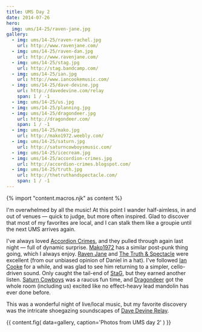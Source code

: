 ```yaml
---
title: UMS Day 2
date: 2014-07-26
hero:
  img: ums/14-25/raven-jane.jpg
gallery:
  - img: ums/14-25/raven-rachel.jpg
    url: http://www.ravenjane.com/
  - img: ums/14-25/raven-dan.jpg
    url: http://www.ravenjane.com/
  - img: ums/14-25/stag.jpg
    url: http://stag.bandcamp.com/
  - img: ums/14-25/ian.jpg
    url: http://www.iancookemusic.com/
  - img: ums/14-25/dave-devine.jpg
    url: http://davedevine.com/relay
    span: 1 / -1
  - img: ums/14-25/us.jpg
  - img: ums/14-25/planning.jpg
  - img: ums/14-25/dragondeer.jpg
    url: http://dragondeer.com/
    span: 1 / -1
  - img: ums/14-25/mako.jpg
    url: http://mako1972.weebly.com/
  - img: ums/14-25/saturn.jpg
    url: http://saturncowboysmusic.com/
  - img: ums/14-25/icecream.jpg
  - img: ums/14-25/accordion-crimes.jpg
    url: http://accordion-crimes.blogspot.com/
  - img: ums/14-25/truth.jpg
    url: http://thetruthandspectacle.com/
    span: 1 / -1
---
```

{% import "content.macros.njk" as content %}

I'm overwhelmed by all the music! At this point I wander half-aimless,
in and out of venues — quick to judge, but more often inspired. Glad to
discover that most of my favorites are local, and I can stalk them like
a groupie until the next UMS arrives again.

I've always loved
[Accordion Crimes](http://accordion-crimes.blogspot.com/),
and they pulled through
again last night — full of dynamic surprise.
[Mako1972](http://mako1972.weebly.com/) has a similar post-punk thing
going, which I always enjoy. [Raven Jane](http://www.ravenjane.com/) and
[The Truth & Spectacle](http://thetruthandspectacle.com/) were excellent
(from our unbiased opinion of Daniel in a hat). I've followed [Ian
Cooke](http://www.iancookemusic.com/) for a while, and was glad to see
him returning to a simpler, cello-driven sound. Only caught the tail-end
of [StaG](http://stag.bandcamp.com/), but they earned another listen.
[Saturn Cowboys](http://saturncowboysmusic.com/) was a raucus fun time,
and [Dragondeer](http://dragondeer.com/) got the whole room (including
us) excited like no effect-heavy lead mandolin has ever done before.

This was a wonderful night of live/local music, but my favorite
discovery was the intricate shoegazing soundscapes of
[Dave Devine Relay](http://davedevine.com/relay).

{{ content.fig(
  data=gallery,
  caption='Photos from UMS day 2'
) }}
